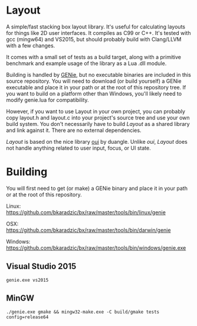 Layout
======

A simple/fast stacking box layout library. It's useful for calculating layouts
for things like 2D user interfaces. It compiles as C99 or C++. It's tested with
gcc (mingw64) and VS2015, but should probably build with Clang/LLVM with a few
changes.

It comes with a small set of tests as a build target, along with a primitive
benchmark and example usage of the library as a Lua .dll module.

Building is handled by [GENie](https://github.com/bkaradzic/GENie), but no
executable binaries are included in this source repository. You will need to
download (or build yourself) a GENie executable and place it in your path or at
the root of this repository tree. If you want to build on a platform other than
Windows, you'll likely need to modify genie.lua for compatibility.

However, if you want to use Layout in your own project, you can probably copy
layout.h and layout.c into your project's source tree and use your own build
system. You don't necessarily have to build *Layout* as a shared library and
link against it. There are no external dependencies.

*Layout* is based on the nice library
[oui](https://bitbucket.org/duangle/oui-blendish) by duangle. Unlike *oui*,
*Layout* does not handle anything related to user input, focus, or UI state.

Building
========

You will first need to get (or make) a GENie binary and place it in your path
or at the root of this repository.

Linux:  
https://github.com/bkaradzic/bx/raw/master/tools/bin/linux/genie

OSX:  
https://github.com/bkaradzic/bx/raw/master/tools/bin/darwin/genie

Windows:  
https://github.com/bkaradzic/bx/raw/master/tools/bin/windows/genie.exe

Visual Studio 2015
------------------

```
genie.exe vs2015
```

MinGW
-----

```
./genie.exe gmake && mingw32-make.exe -C build/gmake tests config=release64
```
